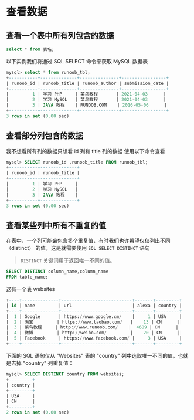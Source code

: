 # 查看数据

## 查看一个表中所有列包含的数据

```sql
select * from 表名;
```
以下实例我们将通过 SQL SELECT 命令来获取 MySQL 数据表

```sql
mysql> select * from runoob_tbl;
+-----------+--------------+---------------+-----------------+
| runoob_id | runoob_title | runoob_author | submission_date |
+-----------+--------------+---------------+-----------------+
|         1 | 学习 PHP     | 菜鸟教程       | 2021-04-03      |
|         2 | 学习 MySQL   | 菜鸟教程       | 2021-04-03      |
|         3 | JAVA 教程    | RUNOOB.COM    | 2016-05-06      |
+-----------+--------------+---------------+-----------------+
3 rows in set (0.00 sec)
```

## 查看部分列包含的数据

我不想看所有列的数据只想看 id 列和 title 列的数据
使用以下命令查看

```sql
mysql> SELECT runoob_id ,runoob_title FROM runoob_tbl;
+-----------+--------------+
| runoob_id | runoob_title |
+-----------+--------------+
|         1 | 学习 PHP     |
|         2 | 学习 MySQL   |
|         3 | JAVA 教程    |
+-----------+--------------+
3 rows in set (0.00 sec)
```

## 查看某些列中所有不重复的值

在表中，一个列可能会包含多个重复值，有时我们也许希望仅仅列出不同（distinct）
的值，这是就需要使用 `SQL SELECT DISTINCT` 语句

> `DISTINCT` 关键词用于返回唯一不同的值。

```sql
SELECT DISTINCT column_name,column_name
FROM table_name;
```

这有一个表 websites
```sql
+----+--------------+---------------------------+-------+---------+
| id | name         | url                       | alexa | country |
+----+--------------+---------------------------+-------+---------+
|  1 | Google       | https://www.google.cm/    |     1 | USA     |
|  2 | 淘宝         | https://www.taobao.com/   |    13 | CN      |
|  3 | 菜鸟教程     | http://www.runoob.com/    |  4689 | CN      |
|  4 | 微博         | http://weibo.com/         |    20 | CN      |
|  5 | Facebook     | https://www.facebook.com/ |     3 | USA     |
+----+--------------+---------------------------+-------+---------+
```
下面的 SQL 语句仅从 "Websites" 表的 "country" 列中选取唯一不同的值，也就
是去掉 "country" 列重复值：

```sql
mysql> SELECT DISTINCT country FROM websites;
+---------+
| country |
+---------+
| USA     |
| CN      |
+---------+
2 rows in set (0.00 sec)
```